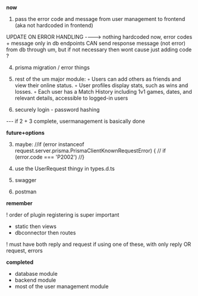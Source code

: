 
**now**

1)  pass the error code and message from user management to frontend (aka not hardcoded in frontend)

UPDATE ON ERROR HANDLING ----> 
	nothing hardcoded now, error codes + message only in db endpoints
	CAN send response message (not error) from db through um, but if not necessary then wont cause just adding code ? 

4) prisma migration / error things

2) rest of the um major module:
	◦ Users can add others as friends and view their online status.
	◦ User profiles display stats, such as wins and losses.
	◦ Each user has a Match History including 1v1 games, dates, and relevant details, accessible to logged-in users

3) securely login - password hashing


--- if 2 + 3 complete, usermanagement is basically done



**future+options**

3) maybe: 		//if (error instanceof request.server.prisma.PrismaClientKnownRequestError) {
		//	if (error.code === 'P2002')
		//}

4) use the UserRequest thingy in types.d.ts

11) swagger

1) postman



**remember**

 ! order of plugin registering is super important
- static then views
- dbconnector then routes

 ! must have both reply and request if using one of these, with only reply OR request, errors 



**completed**
- database module
- backend module
- most of the user management module

